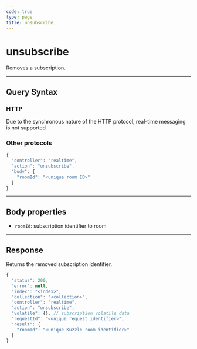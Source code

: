 ```yaml
---
code: true
type: page
title: unsubscribe
---
```


# unsubscribe



Removes a subscription.

---

## Query Syntax

### HTTP

Due to the synchronous nature of the HTTP protocol, real-time messaging is not supported

### Other protocols

```js
{
  "controller": "realtime",
  "action": "unsubscribe",
  "body": {
    "roomId": "<unique room ID>"
  }
}
```

---

## Body properties

- `roomId`: subscription identifier to room

---

## Response

Returns the removed subscription identifier.

```js
{
  "status": 200,
  "error": null,
  "index": "<index>",
  "collection": "<collection>",
  "controller": "realtime",
  "action": "unsubscribe",
  "volatile": {}, // subscription volatile data
  "requestId": "<unique request identifier>",
  "result": {
    "roomId": "<unique Kuzzle room identifier>"
  }
}
```
